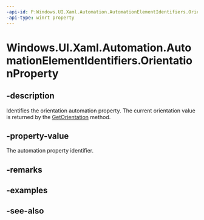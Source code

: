 ```yaml
---
-api-id: P:Windows.UI.Xaml.Automation.AutomationElementIdentifiers.OrientationProperty
-api-type: winrt property
---
```


<!-- Property syntax
public Windows.UI.Xaml.Automation.AutomationProperty OrientationProperty { get; }
-->

# Windows.UI.Xaml.Automation.AutomationElementIdentifiers.OrientationProperty

## -description
Identifies the orientation automation property. The current orientation value is returned by the [GetOrientation](../windows.ui.xaml.automation.peers/automationpeer_getorientation_419829207.md) method.



## -property-value
The automation property identifier.

## -remarks

## -examples

## -see-also
